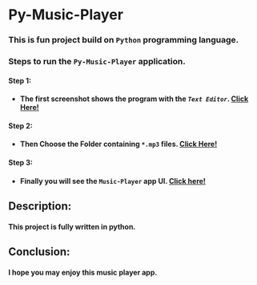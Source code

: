 # Py-Music-Player

### This is fun project build on __`Python`__ programming language.

### Steps to run the `Py-Music-Player` application.
#### Step 1:
- #### The first screenshot shows the program with the _`Text Editor`_. [Click Here!](./screenshots/Screenshot1.png) 

#### Step 2:

- #### Then Choose the Folder containing `*.mp3` files. [Click Here!](./screenshots/Screenshot2.png)

#### Step 3:
- #### Finally you will see the `Music-Player` app __UI__. [Click here!](./screenshots/Screenshot3.png)


## Description: 
#### This project is fully written in python.

## Conclusion: 
#### I hope you may enjoy this music player app.
